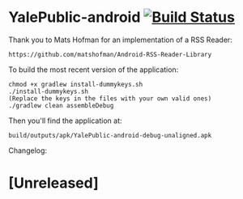 YalePublic-android [![Build Status](https://travis-ci.org/YaleSTC/YalePublic-android.svg?branch=7_maps)](https://travis-ci.org/YaleSTC/YalePublic-android)
==================

Thank you to Mats Hofman for an implementation of a RSS Reader:

	https://github.com/matshofman/Android-RSS-Reader-Library

To build the most recent version of the application:

	chmod +x gradlew install-dummykeys.sh
	./install-dummykeys.sh
	(Replace the keys in the files with your own valid ones)
	./gradlew clean assembleDebug

Then you'll find the application at:

	build/outputs/apk/YalePublic-android-debug-unaligned.apk

Changelog:

# [Unreleased]
